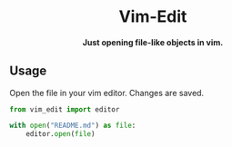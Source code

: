 <h1 align="center">
    Vim-Edit
</h1>

<h4 align="center">
    Just opening file-like objects in vim.
</h4>

## Usage

Open the file in your vim editor. Changes are saved.

```python
from vim_edit import editor

with open("README.md") as file:
    editor.open(file)
```
